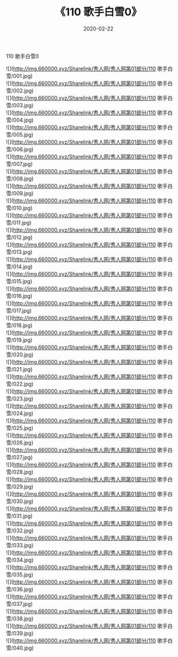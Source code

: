 ﻿---
layout: post
title:  《110 歌手白雪0》
date:   2020-02-22
img: http://img.660000.xyz/Sharelink/秀人网/秀人网第01部分/110 歌手白雪0/000.jpg
categories: [美女, 清纯, 唯美]
---

110 歌手白雪0

  ![](http://img.660000.xyz/Sharelink/秀人网/秀人网第01部分/110 歌手白雪/001.jpg) <br> ![](http://img.660000.xyz/Sharelink/秀人网/秀人网第01部分/110 歌手白雪/002.jpg) <br> ![](http://img.660000.xyz/Sharelink/秀人网/秀人网第01部分/110 歌手白雪/003.jpg) <br> ![](http://img.660000.xyz/Sharelink/秀人网/秀人网第01部分/110 歌手白雪/004.jpg) <br> ![](http://img.660000.xyz/Sharelink/秀人网/秀人网第01部分/110 歌手白雪/005.jpg) <br> ![](http://img.660000.xyz/Sharelink/秀人网/秀人网第01部分/110 歌手白雪/006.jpg) <br> ![](http://img.660000.xyz/Sharelink/秀人网/秀人网第01部分/110 歌手白雪/007.jpg) <br> ![](http://img.660000.xyz/Sharelink/秀人网/秀人网第01部分/110 歌手白雪/008.jpg) <br> ![](http://img.660000.xyz/Sharelink/秀人网/秀人网第01部分/110 歌手白雪/009.jpg) <br> ![](http://img.660000.xyz/Sharelink/秀人网/秀人网第01部分/110 歌手白雪/010.jpg) <br> ![](http://img.660000.xyz/Sharelink/秀人网/秀人网第01部分/110 歌手白雪/011.jpg) <br> ![](http://img.660000.xyz/Sharelink/秀人网/秀人网第01部分/110 歌手白雪/012.jpg) <br> ![](http://img.660000.xyz/Sharelink/秀人网/秀人网第01部分/110 歌手白雪/013.jpg) <br> ![](http://img.660000.xyz/Sharelink/秀人网/秀人网第01部分/110 歌手白雪/014.jpg) <br> ![](http://img.660000.xyz/Sharelink/秀人网/秀人网第01部分/110 歌手白雪/015.jpg) <br> ![](http://img.660000.xyz/Sharelink/秀人网/秀人网第01部分/110 歌手白雪/016.jpg) <br> ![](http://img.660000.xyz/Sharelink/秀人网/秀人网第01部分/110 歌手白雪/017.jpg) <br> ![](http://img.660000.xyz/Sharelink/秀人网/秀人网第01部分/110 歌手白雪/018.jpg) <br> ![](http://img.660000.xyz/Sharelink/秀人网/秀人网第01部分/110 歌手白雪/019.jpg) <br> ![](http://img.660000.xyz/Sharelink/秀人网/秀人网第01部分/110 歌手白雪/020.jpg) <br> ![](http://img.660000.xyz/Sharelink/秀人网/秀人网第01部分/110 歌手白雪/021.jpg) <br> ![](http://img.660000.xyz/Sharelink/秀人网/秀人网第01部分/110 歌手白雪/022.jpg) <br> ![](http://img.660000.xyz/Sharelink/秀人网/秀人网第01部分/110 歌手白雪/023.jpg) <br> ![](http://img.660000.xyz/Sharelink/秀人网/秀人网第01部分/110 歌手白雪/024.jpg) <br> ![](http://img.660000.xyz/Sharelink/秀人网/秀人网第01部分/110 歌手白雪/025.jpg) <br> ![](http://img.660000.xyz/Sharelink/秀人网/秀人网第01部分/110 歌手白雪/026.jpg) <br> ![](http://img.660000.xyz/Sharelink/秀人网/秀人网第01部分/110 歌手白雪/027.jpg) <br> ![](http://img.660000.xyz/Sharelink/秀人网/秀人网第01部分/110 歌手白雪/028.jpg) <br> ![](http://img.660000.xyz/Sharelink/秀人网/秀人网第01部分/110 歌手白雪/029.jpg) <br> ![](http://img.660000.xyz/Sharelink/秀人网/秀人网第01部分/110 歌手白雪/030.jpg) <br> ![](http://img.660000.xyz/Sharelink/秀人网/秀人网第01部分/110 歌手白雪/031.jpg) <br> ![](http://img.660000.xyz/Sharelink/秀人网/秀人网第01部分/110 歌手白雪/032.jpg) <br> ![](http://img.660000.xyz/Sharelink/秀人网/秀人网第01部分/110 歌手白雪/033.jpg) <br> ![](http://img.660000.xyz/Sharelink/秀人网/秀人网第01部分/110 歌手白雪/034.jpg) <br> ![](http://img.660000.xyz/Sharelink/秀人网/秀人网第01部分/110 歌手白雪/035.jpg) <br> ![](http://img.660000.xyz/Sharelink/秀人网/秀人网第01部分/110 歌手白雪/036.jpg) <br> ![](http://img.660000.xyz/Sharelink/秀人网/秀人网第01部分/110 歌手白雪/037.jpg) <br> ![](http://img.660000.xyz/Sharelink/秀人网/秀人网第01部分/110 歌手白雪/038.jpg) <br> ![](http://img.660000.xyz/Sharelink/秀人网/秀人网第01部分/110 歌手白雪/039.jpg) <br> ![](http://img.660000.xyz/Sharelink/秀人网/秀人网第01部分/110 歌手白雪/040.jpg) <br>